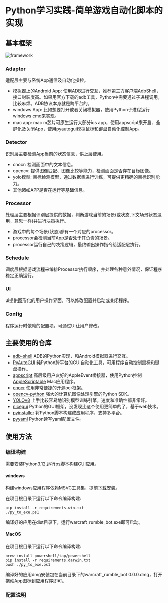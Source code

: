 # Python学习实践-简单游戏自动化脚本的实现

## 基本框架

![framework](static/docs/framework.png)

### Adaptor

适配层主要与系统App通信及自动化操控。

* 模拟器上的Android App: 使用ADB进行交互，推荐第三方客户端AdbShell，接口封装度高。如果用官方下载的adb工具，Python中需要通过子进程调用，比较麻烦。ADB协议本身就是跨平台的。
* windows App: 比如想要打开或者关闭模拟器，使用Python子进程运行windows cmd来实现。
* mac app: mac m芯片可原生运行大部分ios app，使用appscript来开启、全屏化及关闭App，使用pyautogui模拟鼠标和键盘自动化控制App。

### Detector

识别层主要检测App当前的状态信息，供上层使用。

* cnocr: 检测画面中的文本信息。
* opencv: 提供图像匹配、图像比较等能力，检测画面是否存在目标图像。
* yolo模型: 目标检测模型，通过数据集进行训练，可提供更精确的目标识别能力。
* 其他诸如APP是否在运行等基础信息。

### Processor

处理层主要根据识别层提供的数据，判断游戏当前的场景(或状态,下文场景状态混用，意思一样)并进行决策执行。

* 游戏中的每个场景(状态)都有一个对应的processor。
* processor会检测当前App是否处于其负责的场景。
* processor运行自己的决策逻辑，最终输出操作指令给适配层执行。

### Schedule

调度层根据游戏流程来编排Processor执行顺序，并处理各种意外情况，保证程序稳定正确运行。

### UI

ui提供图形化的用户操作界面，可以修改配置并启动或关闭程序。

### Config

程序运行时依赖的配置项，可通过UI让用户修改。


## 主要使用的仓库

* [adb-shell](https://github.com/JeffLIrion/adb_shell) ADB的Python实现，和Android模拟器进行交互。
* [PyAutoGUI](https://github.com/asweigart/pyautogui) 纯Python跨平台的GUI自动化工具，可用程序自动控制鼠标和键盘操作。
* [appscript](https://github.com/hhas/appscript/blob/master/py-appscript/README.rst)  高层级用户友好的AppleEvent桥接器，使用Python控制 [AppleScriptable](https://developer.apple.com/documentation/scriptingbridge) Mac应用程序。
* [cnocr](https://github.com/breezedeus/CnOCR) 使用非常便捷的开源ocr框架。
* [opencv-python](https://github.com/opencv/opencv-python) 强大的计算机图像处理引擎的Python SDK。
* [YOLOv8](https://github.com/ultralytics/ultralytics) 上手比较容易地识别模型训练引擎，速度和准确性都非常好。
* [nicegui](https://github.com/zauberzeug/nicegui/) Python的GUI框架，没发现比这个使用更简单的了，基于web技术。
* [pyinstaller](https://github.com/pyinstaller/pyinstaller) 将Python脚本构建成应用程序，支持多平台。
* [pyyaml](https://github.com/yaml/pyyaml) Python读写yaml配置文件。

## 使用方法
### 编译构建
需要安装Python3.12,运行ps脚本构建GUI应用。
#### windows
构建windows应用程序依赖MSVC工具集，提前[下载](https://visualstudio.microsoft.com/zh-hans/visual-cpp-build-tools/)安装。

在项目根目录下运行以下命令编译构建:
```shell
pip install -r requirements.win.txt
./py_to_exe.ps1
```
编译好的应用在dist目录下，运行warcraft_rumble_bot.exe即可启动。

#### MacOS

在项目根目录下运行以下命令编译构建:
```shell
brew install powershell/tap/powershell
pip install -r requirements.darwin.txt
pwsh ./py_to_exe.ps1
```
编译好的应用dmg安装包在当前目录下的warcraft_rumble_bot 0.0.0.dmg，打开拖动App图标到应用程序即可。

### 配置说明
